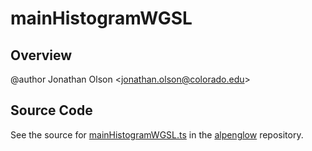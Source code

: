 # mainHistogramWGSL

## Overview

@author Jonathan Olson &lt;jonathan.olson@colorado.edu&gt;



## Source Code

See the source for [mainHistogramWGSL.ts](https://github.com/phetsims/alpenglow/blob/main/js/webgpu/wgsl/gpu/mainHistogramWGSL.ts) in the [alpenglow](https://github.com/phetsims/alpenglow) repository.
